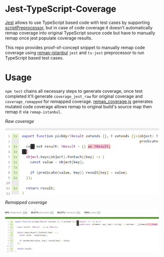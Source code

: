 # Jest-TypeScript-Coverage

[Jest](https://github.com/facebook/jest) allows to use TypeScript based code with test cases by supporting [scriptPreprocessor](https://facebook.github.io/jest/docs/configuration.html#scriptpreprocessor-string),
but in case of code coverage it doesn't automatically remap coverage into original TypeScript source code but have to manually remap once jest populate coverage results.

This repo provides proof-of-concept snippet to manually remap code coverage using [remap-istanbul](https://github.com/SitePen/remap-istanbul) `jest` and `ts-jest` preprocessor to run TypeScript based test cases.

# Usage

`npm test` chains all necessary steps to generate coverage, once test completed it'll generate `coverage_jest_raw` for original coverage and `coverage_remapped` for remapped coverage.
[remap_coverage.js](https://github.com/kwonoj/jest-typescript-coverage/blob/master/remap_coverage.js) generates mutated code coverage allows remap to original build's source map then remap it via `remap-istanbul`.

*Raw coverage*

![](https://github.com/kwonoj/jest-typescript-coverage/blob/master/images/raw.png)

*Remapped coverage*

![](https://github.com/kwonoj/jest-typescript-coverage/blob/master/images/remapped.png)
